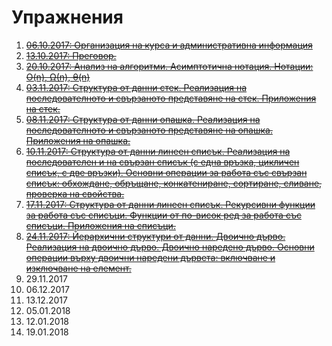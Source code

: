# Упражнения

1. ~~[06.10.2017: Организация на курса и административна информация](exercise00)~~
1. ~~[13.10.2017: Преговор.](exercise01)~~
1. ~~[20.10.2017: Анализ на алгоритми. Асимптотична нотация. Нотации: O(n), Ω(n), θ(n)](exercise02)~~
1. ~~[03.11.2017: Структура от данни стек. Реализация на последователното и свързаното представяне на стек. Приложения на стек.](exercises/exercise05)~~
1. ~~[08.11.2017: Структура от данни опашка. Реализация на последователното и свързаното представяне на опашка. Приложения на опашка.](exercises/exercise05)~~
1. ~~[10.11.2017: Структура от данни линеен списък. Реализация на последователен и на свързан списък (с една връзка, цикличен списък, с две връзки). Основни операции за работа със свързан списък: обхождане, обръщане, конкатениране, сортиране, сливане, проверка на свойства.](exercises/exercise06)~~
1. ~~[17.11.2017: Структура от данни линеен списък. Рекурсивни функции за работа със списъци. Функции от по-висок ред за работа със списъци. Приложения на списъци.](exercises/exercise07)~~
1. ~~[24.11.2017: Йерархични структури от данни. Двоично дърво. Реализация на двоично дърво. Двоично наредено дърво. Основни операции върху двоични наредени дървета: включване и изключване на елемент.](exercises/exercise08)~~
1. 29.11.2017
1. 06.12.2017
1. 13.12.2017
1. 05.01.2018
1. 12.01.2018
1. 19.01.2018

